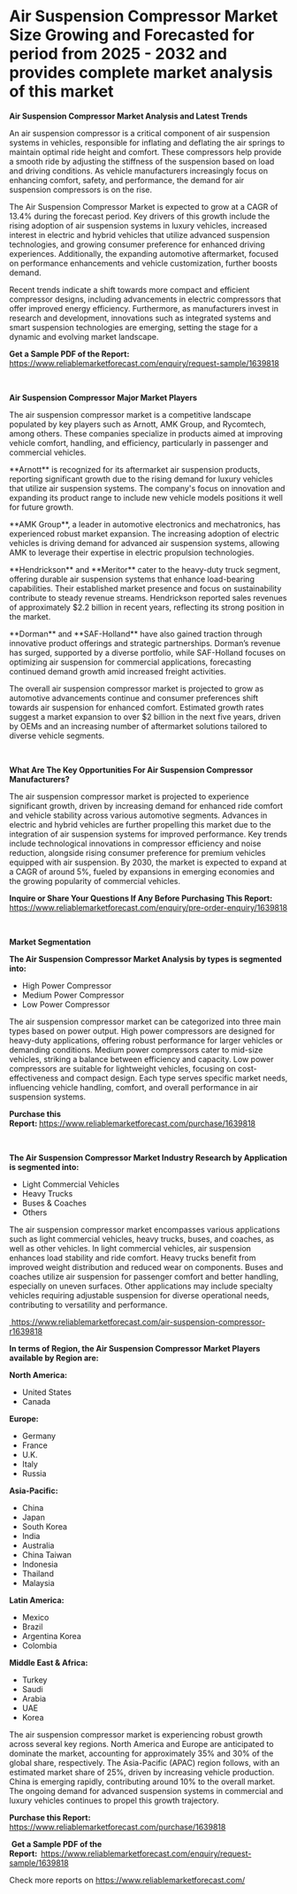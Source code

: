 <p><h1>Air Suspension Compressor Market Size Growing and Forecasted for period from 2025 - 2032 and provides complete market analysis of this market</h1></p><p><strong>Air Suspension Compressor Market Analysis and Latest Trends</strong></p>
<p><p>An air suspension compressor is a critical component of air suspension systems in vehicles, responsible for inflating and deflating the air springs to maintain optimal ride height and comfort. These compressors help provide a smooth ride by adjusting the stiffness of the suspension based on load and driving conditions. As vehicle manufacturers increasingly focus on enhancing comfort, safety, and performance, the demand for air suspension compressors is on the rise.</p><p>The Air Suspension Compressor Market is expected to grow at a CAGR of 13.4% during the forecast period. Key drivers of this growth include the rising adoption of air suspension systems in luxury vehicles, increased interest in electric and hybrid vehicles that utilize advanced suspension technologies, and growing consumer preference for enhanced driving experiences. Additionally, the expanding automotive aftermarket, focused on performance enhancements and vehicle customization, further boosts demand.</p><p>Recent trends indicate a shift towards more compact and efficient compressor designs, including advancements in electric compressors that offer improved energy efficiency. Furthermore, as manufacturers invest in research and development, innovations such as integrated systems and smart suspension technologies are emerging, setting the stage for a dynamic and evolving market landscape.</p></p>
<p><strong>Get a Sample PDF of the Report:&nbsp;</strong> <a href="https://www.reliablemarketforecast.com/enquiry/request-sample/1639818?utm_campaign=1766&utm_medium=2&utm_source=Github&utm_content=ia&utm_term=23022025&utm_id=air-suspension-compressor">https://www.reliablemarketforecast.com/enquiry/request-sample/1639818</a></p>
<p>&nbsp;</p>
<p><strong>Air Suspension Compressor Major Market Players</strong></p>
<p><p>The air suspension compressor market is a competitive landscape populated by key players such as Arnott, AMK Group, and Rycomtech, among others. These companies specialize in products aimed at improving vehicle comfort, handling, and efficiency, particularly in passenger and commercial vehicles.</p><p>**Arnott** is recognized for its aftermarket air suspension products, reporting significant growth due to the rising demand for luxury vehicles that utilize air suspension systems. The company's focus on innovation and expanding its product range to include new vehicle models positions it well for future growth.</p><p>**AMK Group**, a leader in automotive electronics and mechatronics, has experienced robust market expansion. The increasing adoption of electric vehicles is driving demand for advanced air suspension systems, allowing AMK to leverage their expertise in electric propulsion technologies.</p><p>**Hendrickson** and **Meritor** cater to the heavy-duty truck segment, offering durable air suspension systems that enhance load-bearing capabilities. Their established market presence and focus on sustainability contribute to steady revenue streams. Hendrickson reported sales revenues of approximately $2.2 billion in recent years, reflecting its strong position in the market.</p><p>**Dorman** and **SAF-Holland** have also gained traction through innovative product offerings and strategic partnerships. Dorman’s revenue has surged, supported by a diverse portfolio, while SAF-Holland focuses on optimizing air suspension for commercial applications, forecasting continued demand growth amid increased freight activities.</p><p>The overall air suspension compressor market is projected to grow as automotive advancements continue and consumer preferences shift towards air suspension for enhanced comfort. Estimated growth rates suggest a market expansion to over $2 billion in the next five years, driven by OEMs and an increasing number of aftermarket solutions tailored to diverse vehicle segments.</p></p>
<p>&nbsp;</p>
<p><strong>What Are The Key Opportunities For Air Suspension Compressor Manufacturers?</strong></p>
<p><p>The air suspension compressor market is projected to experience significant growth, driven by increasing demand for enhanced ride comfort and vehicle stability across various automotive segments. Advances in electric and hybrid vehicles are further propelling this market due to the integration of air suspension systems for improved performance. Key trends include technological innovations in compressor efficiency and noise reduction, alongside rising consumer preference for premium vehicles equipped with air suspension. By 2030, the market is expected to expand at a CAGR of around 5%, fueled by expansions in emerging economies and the growing popularity of commercial vehicles.</p></p>
<p><strong>Inquire or Share Your Questions If Any Before Purchasing This Report:</strong> <a href="https://www.reliablemarketforecast.com/enquiry/pre-order-enquiry/1639818?utm_campaign=1766&utm_medium=2&utm_source=Github&utm_content=ia&utm_term=23022025&utm_id=air-suspension-compressor">https://www.reliablemarketforecast.com/enquiry/pre-order-enquiry/1639818</a></p>
<p>&nbsp;</p>
<p><strong>Market Segmentation</strong></p>
<p><strong>The Air Suspension Compressor Market Analysis by types is segmented into:</strong></p>
<p><ul><li>High Power Compressor</li><li>Medium Power Compressor</li><li>Low Power Compressor</li></ul></p>
<p><p>The air suspension compressor market can be categorized into three main types based on power output. High power compressors are designed for heavy-duty applications, offering robust performance for larger vehicles or demanding conditions. Medium power compressors cater to mid-size vehicles, striking a balance between efficiency and capacity. Low power compressors are suitable for lightweight vehicles, focusing on cost-effectiveness and compact design. Each type serves specific market needs, influencing vehicle handling, comfort, and overall performance in air suspension systems.</p></p>
<p><strong>Purchase this Report:&nbsp;</strong><a href="https://www.reliablemarketforecast.com/purchase/1639818?utm_campaign=1766&utm_medium=2&utm_source=Github&utm_content=ia&utm_term=23022025&utm_id=air-suspension-compressor">https://www.reliablemarketforecast.com/purchase/1639818</a></p>
<p>&nbsp;</p>
<p><strong>The Air Suspension Compressor Market Industry Research by Application is segmented into:</strong></p>
<p><ul><li>Light Commercial Vehicles</li><li>Heavy Trucks</li><li>Buses & Coaches</li><li>Others</li></ul></p>
<p><p>The air suspension compressor market encompasses various applications such as light commercial vehicles, heavy trucks, buses, and coaches, as well as other vehicles. In light commercial vehicles, air suspension enhances load stability and ride comfort. Heavy trucks benefit from improved weight distribution and reduced wear on components. Buses and coaches utilize air suspension for passenger comfort and better handling, especially on uneven surfaces. Other applications may include specialty vehicles requiring adjustable suspension for diverse operational needs, contributing to versatility and performance.</p></p>
<p><a href="https://www.reliablemarketforecast.com/air-suspension-compressor-r1639818?utm_campaign=1766&utm_medium=2&utm_source=Github&utm_content=ia&utm_term=23022025&utm_id=air-suspension-compressor">&nbsp;https://www.reliablemarketforecast.com/air-suspension-compressor-r1639818</a></p>
<p><strong>In terms of Region, the Air Suspension Compressor Market Players available by Region are:</strong></p>
<p>
    <p> <strong> North America: </strong>
        <ul>
            <li>United States</li>
            <li>Canada</li>
        </ul>
        </p> 
    <p> <strong> Europe: </strong>
        <ul>
            <li>Germany</li>
            <li>France</li>
            <li>U.K.</li>
            <li>Italy</li>
            <li>Russia</li>
        </ul>
        </p> 
    <p> <strong> Asia-Pacific: </strong>
        <ul>
            <li>China</li>
            <li>Japan</li>
            <li>South Korea</li>
            <li>India</li>
            <li>Australia</li>
            <li>China Taiwan</li>
            <li>Indonesia</li>
            <li>Thailand</li>
            <li>Malaysia</li>
        </ul>
        </p> 
    <p> <strong> Latin America: </strong>
        <ul>
            <li>Mexico</li>
            <li>Brazil</li>
            <li>Argentina Korea</li>
            <li>Colombia</li>
        </ul>
        </p> 
    <p> <strong> Middle East & Africa: </strong>
        <ul>
            <li>Turkey</li>
            <li>Saudi</li>
            <li>Arabia</li>
            <li>UAE</li>
            <li>Korea</li>
        </ul>
    </p>
    </p>
<p><p>The air suspension compressor market is experiencing robust growth across several key regions. North America and Europe are anticipated to dominate the market, accounting for approximately 35% and 30% of the global share, respectively. The Asia-Pacific (APAC) region follows, with an estimated market share of 25%, driven by increasing vehicle production. China is emerging rapidly, contributing around 10% to the overall market. The ongoing demand for advanced suspension systems in commercial and luxury vehicles continues to propel this growth trajectory.</p></p>
<p><strong>Purchase this Report: </strong><a href="https://www.reliablemarketforecast.com/purchase/1639818?utm_campaign=1766&utm_medium=2&utm_source=Github&utm_content=ia&utm_term=23022025&utm_id=air-suspension-compressor">https://www.reliablemarketforecast.com/purchase/1639818</a></p>
<p>&nbsp;<strong>Get a Sample PDF of the Report:&nbsp;&nbsp;</strong><a href="https://www.reliablemarketforecast.com/enquiry/request-sample/1639818?utm_campaign=1766&utm_medium=2&utm_source=Github&utm_content=ia&utm_term=23022025&utm_id=air-suspension-compressor">https://www.reliablemarketforecast.com/enquiry/request-sample/1639818</a></p>
<p><strong></strong></p>
<p>Check more reports on <a href="https://www.reliablemarketforecast.com/?utm_campaign=1766&utm_medium=2&utm_source=Github&utm_content=ia&utm_term=23022025&utm_id=air-suspension-compressor">https://www.reliablemarketforecast.com/</a></p>